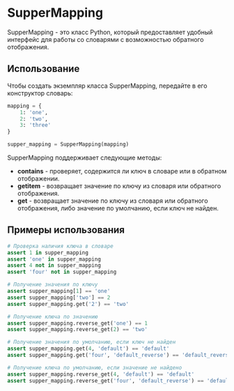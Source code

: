 # SupperMapping
SupperMapping - это класс Python, который предоставляет удобный интерфейс для работы со словарями с возможностью обратного отображения.

## Использование
Чтобы создать экземпляр класса SupperMapping, передайте в его конструктор словарь:

```python
mapping = {
    1: 'one',
    2: 'two',
    3: 'three'
}

supper_mapping = SupperMapping(mapping)
```
SupperMapping поддерживает следующие методы:

- __contains__ - проверяет, содержится ли ключ в словаре или в обратном отображении.
- __getitem__ - возвращает значение по ключу из словаря или обратного отображения.
- __get__ - возвращает значение по ключу из словаря или обратного отображения, либо значение по умолчанию, если ключ не найден.

## Примеры использования

```python
# Проверка наличия ключа в словаре
assert 1 in supper_mapping
assert 'one' in supper_mapping
assert 4 not in supper_mapping
assert 'four' not in supper_mapping

# Получение значения по ключу
assert supper_mapping[1] == 'one'
assert supper_mapping['two'] == 2
assert supper_mapping.get('2') == 'two'

# Получение ключа по значению
assert supper_mapping.reverse_get('one') == 1
assert supper_mapping.reverse_get(2) == 'two'

# Получение значения по умолчанию, если ключ не найден
assert supper_mapping.get(4, 'default') == 'default'
assert supper_mapping.get('four', 'default_reverse') == 'default_reverse'

# Получение ключа по умолчанию, если значение не найдено
assert supper_mapping.reverse_get(4, 'default') == 'default'
assert supper_mapping.reverse_get('four', 'default_reverse') == 'default_reverse'
```
